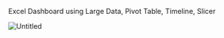 Excel Dashboard using Large Data, Pivot Table, Timeline, Slicer

![Untitled](https://github.com/Ryvier/CoffeeSalesProject/assets/121738229/266c7777-1259-4e43-9b43-cd79f3b871ec)

